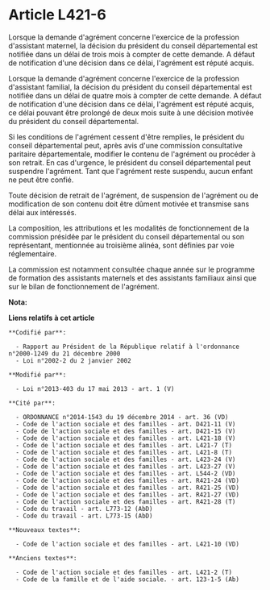 # Article L421-6

Lorsque la demande d'agrément concerne l'exercice de la profession d'assistant maternel, la décision du président du conseil
départemental est notifiée dans un délai de trois mois à compter de cette demande. A défaut de notification d'une décision
dans ce délai, l'agrément est réputé acquis. 

Lorsque la demande d'agrément concerne l'exercice de la profession d'assistant familial, la décision du président du conseil
départemental est notifiée dans un délai de quatre mois à compter de cette demande. A défaut de notification d'une décision
dans ce délai, l'agrément est réputé acquis, ce délai pouvant être prolongé de deux mois suite à une décision motivée du
président du conseil départemental. 

Si les conditions de l'agrément cessent d'être remplies, le président du conseil départemental peut, après avis d'une
commission consultative paritaire départementale, modifier le contenu de l'agrément ou procéder à son retrait. En cas
d'urgence, le président du conseil départemental peut suspendre l'agrément. Tant que l'agrément reste suspendu, aucun enfant
ne peut être confié. 

Toute décision de retrait de l'agrément, de suspension de l'agrément ou de modification de son contenu doit être dûment
motivée et transmise sans délai aux intéressés. 

La composition, les attributions et les modalités de fonctionnement de la commission présidée par le président du conseil
départemental ou son représentant, mentionnée au troisième alinéa, sont définies par voie réglementaire. 

La commission est notamment consultée chaque année sur le programme de formation des assistants maternels et des assistants
familiaux ainsi que sur le bilan de fonctionnement de l'agrément.

**Nota:**



**Liens relatifs à cet article**

	**Codifié par**:

	  - Rapport au Président de la République relatif à l'ordonnance n°2000-1249 du 21 décembre 2000
	  - Loi n°2002-2 du 2 janvier 2002

	**Modifié par**:

	  - Loi n°2013-403 du 17 mai 2013 - art. 1 (V)

	**Cité par**:

	  - ORDONNANCE n°2014-1543 du 19 décembre 2014 - art. 36 (VD)
	  - Code de l'action sociale et des familles - art. D421-11 (V)
	  - Code de l'action sociale et des familles - art. D421-15 (V)
	  - Code de l'action sociale et des familles - art. L421-18 (V)
	  - Code de l'action sociale et des familles - art. L421-7 (T)
	  - Code de l'action sociale et des familles - art. L421-8 (T)
	  - Code de l'action sociale et des familles - art. L423-24 (V)
	  - Code de l'action sociale et des familles - art. L423-27 (V)
	  - Code de l'action sociale et des familles - art. L544-2 (VD)
	  - Code de l'action sociale et des familles - art. R421-24 (VD)
	  - Code de l'action sociale et des familles - art. R421-25 (VD)
	  - Code de l'action sociale et des familles - art. R421-27 (VD)
	  - Code de l'action sociale et des familles - art. R421-28 (T)
	  - Code du travail - art. L773-12 (AbD)
	  - Code du travail - art. L773-15 (AbD)

	**Nouveaux textes**:

	  - Code de l'action sociale et des familles - art. L421-10 (VD)

	**Anciens textes**:

	  - Code de l'action sociale et des familles - art. L421-2 (T)
	  - Code de la famille et de l'aide sociale. - art. 123-1-5 (Ab)
